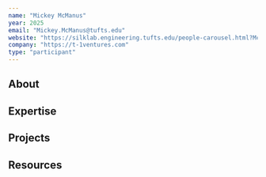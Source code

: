 ```yaml
---
name: "Mickey McManus"
year: 2025
email: "Mickey.McManus@tufts.edu"
website: "https://silklab.engineering.tufts.edu/people-carousel.html?McManus"
company: "https://t-1ventures.com"
type: "participant"
---
```


## About 

## Expertise

## Projects

## Resources 